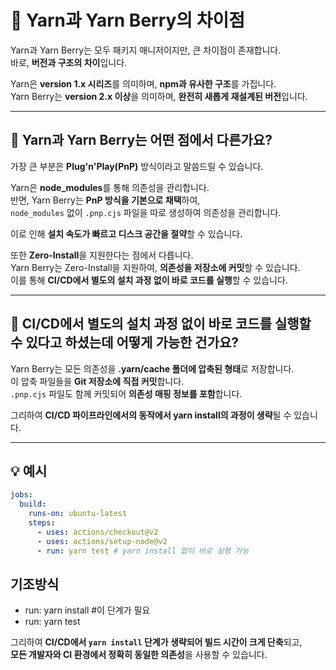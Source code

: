 # 🧶 Yarn과 Yarn Berry의 차이점

Yarn과 Yarn Berry는 모두 패키지 매니저이지만, 큰 차이점이 존재합니다.  
바로, **버전과 구조의 차이**입니다.

Yarn은 **version 1.x 시리즈**를 의미하며, **npm과 유사한 구조**를 가집니다.  
Yarn Berry는 **version 2.x 이상**을 의미하며, **완전히 새롭게 재설계된 버전**입니다.

---

## 🤔 Yarn과 Yarn Berry는 어떤 점에서 다른가요?

가장 큰 부분은 **Plug'n'Play(PnP)** 방식이라고 말씀드릴 수 있습니다.

Yarn은 **node_modules**를 통해 의존성을 관리합니다.  
반면, Yarn Berry는 **PnP 방식을 기본으로 채택**하여,  
`node_modules` 없이 `.pnp.cjs` 파일을 따로 생성하여 의존성을 관리합니다.

이로 인해 **설치 속도가 빠르고 디스크 공간을 절약**할 수 있습니다.

또한 **Zero-Install**을 지원한다는 점에서 다릅니다.  
Yarn Berry는 Zero-Install을 지원하여, **의존성을 저장소에 커밋**할 수 있습니다.  
이를 통해 **CI/CD에서 별도의 설치 과정 없이 바로 코드를 실행**할 수 있습니다.

---

## 🤔 CI/CD에서 별도의 설치 과정 없이 바로 코드를 실행할 수 있다고 하셨는데 어떻게 가능한 건가요?

Yarn Berry는 모든 의존성을 **.yarn/cache 폴더에 압축된 형태**로 저장합니다.  
이 압축 파일들을 **Git 저장소에 직접 커밋**합니다.  
`.pnp.cjs` 파일도 함께 커밋되어 **의존성 매핑 정보를 포함**합니다.

그리하여 **CI/CD 파이프라인에서의 동작에서 yarn install의 과정이 생략**될 수 있습니다.

---

## 💡 예시

```yaml
jobs:
  build:
    runs-on: ubuntu-latest
    steps:
      - uses: actions/checkout@v2
      - uses: actions/setup-node@v2
      - run: yarn test # yarn install 없이 바로 실행 가능
```

## 기조방식

- run: yarn install #이 단계가 필요
- run: yarn test

그리하여 **CI/CD에서 `yarn install` 단계가 생략되어 빌드 시간이 크게 단축**되고,  
**모든 개발자와 CI 환경에서 정확히 동일한 의존성**을 사용할 수 있습니다.
